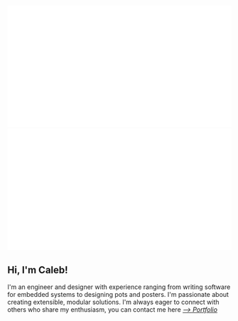 ![GitHub User Statistics Dark](https://raw.githubusercontent.com/calebbarzee/profile_stats/master/generated/overview.svg#gh-dark-mode-only)
![GitHub User Statistics Light](https://raw.githubusercontent.com/calebbarzee/profile_stats/master/generated/overview.svg#gh-light-mode-only)



## Hi, I'm Caleb!
I'm an engineer and designer with experience ranging from writing software for embedded systems to designing pots and posters. I'm passionate about creating extensible, modular solutions. I'm always eager to connect with others who share my enthusiasm, you can contact me here *[--> Portfolio](https://calebbarzee.github.io)*
